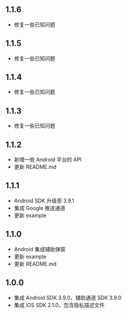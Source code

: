 ## 1.1.6

- 修复一些已知问题

## 1.1.5

- 修复一些已知问题

## 1.1.4

- 修复一些已知问题

## 1.1.3

- 修复一些已知问题

## 1.1.2

- 新增一些 Android 平台的 API
- 更新 README.md

## 1.1.1

- Android SDK 升级至 3.9.1
- 集成 Google 推送通道
- 更新 example

## 1.1.0

- Android 集成辅助弹窗
- 更新 example
- 更新 README.md

## 1.0.0

- 集成 Android SDK 3.9.0，辅助通道 SDK 3.9.0
- 集成 iOS SDK 2.1.0，包含隐私描述文件
